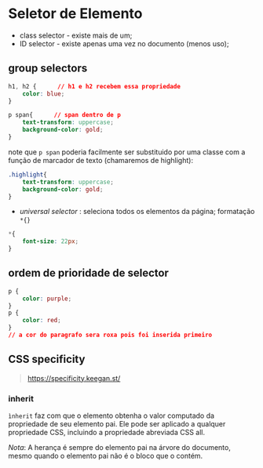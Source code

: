 # Seletor de Elemento
- class selector - existe mais de um;
- ID selector - existe apenas uma vez no documento (menos uso);

## group selectors
```css 
h1, h2 {      // h1 e h2 recebem essa propriedade
	color: blue;
}

p span{      // span dentro de p
	text-transform: uppercase;
	background-color: gold; 
}
```

note que ``p span`` poderia facilmente ser substituido por uma classe com a função de marcador de texto (chamaremos de highlight):
```css
.highlight{
	text-transform: uppercase;
	background-color: gold;
}
```

- *universal selector* : seleciona todos os elementos da página; formatação ``*{}``
```css
*{
	font-size: 22px;
}
```

## ordem de prioridade de selector
```css
p {
	color: purple;
}
p {
	color: red;
}
// a cor do paragrafo sera roxa pois foi inserida primeiro
```

## CSS specificity
> https://specificity.keegan.st/

### inherit
``ìnherit`` faz com que o elemento obtenha o valor computado da propriedade de seu elemento pai. Ele pode ser aplicado a qualquer propriedade CSS, incluindo a propriedade abreviada CSS all.

*Nota*: A herança é sempre do elemento pai na árvore do documento, mesmo quando o elemento pai não é o bloco que o contém.

